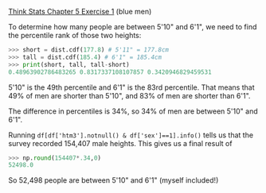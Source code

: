 [Think Stats Chapter 5 Exercise 1](http://greenteapress.com/thinkstats2/html/thinkstats2006.html#toc50) (blue men)

To determine how many people are between 5'10" and 6'1", we need to find the percentile rank of those two heights:
```python
>>> short = dist.cdf(177.8) # 5'11" = 177.8cm
>>> tall = dist.cdf(185.4) # 6'1" = 185.4cm
>>> print(short, tall, tall-short)
0.48963902786483265 0.8317337108107857 0.3420946829459531
```

5'10" is the 49th percentile and 6'1" is the 83rd percentile. That means that 49% of men are shorter than 5'10", and 83% of men are shorter than 6'1".

The difference in percentiles is 34%, so 34% of men are between 5'10" and 6'1".

Running `df[df['htm3'].notnull() & df['sex']==1].info()` tells us that the survey recorded 154,407 male heights. This gives us a final result of
```python
>>> np.round(154407*.34,0)
52498.0
```

So 52,498 people are between 5'10" and 6'1" (myself included!)
